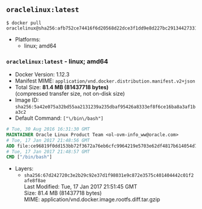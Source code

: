 ## `oraclelinux:latest`

```console
$ docker pull oraclelinux@sha256:afb752ce74416f6d20568d22dce3f1dd9e8d227bc2913442733137b21c25756b
```

-	Platforms:
	-	linux; amd64

### `oraclelinux:latest` - linux; amd64

-	Docker Version: 1.12.3
-	Manifest MIME: `application/vnd.docker.distribution.manifest.v2+json`
-	Total Size: **81.4 MB (81437718 bytes)**  
	(compressed transfer size, not on-disk size)
-	Image ID: `sha256:5a42e075a32bd55aa2131239a235dbaf95426a8333ef8f6ce16ba8a3af1ba3c2`
-	Default Command: `["\/bin\/bash"]`

```dockerfile
# Tue, 30 Aug 2016 16:31:30 GMT
MAINTAINER Oracle Linux Product Team <ol-ovm-info_ww@oracle.com>
# Tue, 17 Jan 2017 21:48:56 GMT
ADD file:ce96819f0dd153bb72f3672a76eb6cfc9964219e5703e62df4817b614054d7df in / 
# Tue, 17 Jan 2017 21:48:57 GMT
CMD ["/bin/bash"]
```

-	Layers:
	-	`sha256:67d242720c3e2b29c92e37d1f98031e9c872e3575c401404442c01f2afe8f8ae`  
		Last Modified: Tue, 17 Jan 2017 21:51:45 GMT  
		Size: 81.4 MB (81437718 bytes)  
		MIME: application/vnd.docker.image.rootfs.diff.tar.gzip
